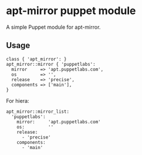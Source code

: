 apt-mirror puppet module
========================
A simple Puppet module for apt-mirror.

Usage
-----
```puppet
class { 'apt_mirror': }
apt_mirror::mirror { 'puppetlabs':
  mirror     => 'apt.puppetlabs.com',
  os         => '',
  release    => 'precise',
  components => ['main'],
}
```

For hiera:

```hiera
apt_mirror::mirror_list:
  'puppetlabs':
    mirror:     'apt.puppetlabs.com'
    os:         ''
    release:
      - 'precise'
    components: 
      - 'main'
```
